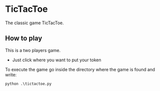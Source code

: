 # TicTacToe

The classic game TicTacToe.

## How to play

This is a two players game.

- Just click where you want to put your token

To execute the game go inside the directory where the game is found and write:
```python
python .\tictactoe.py
```